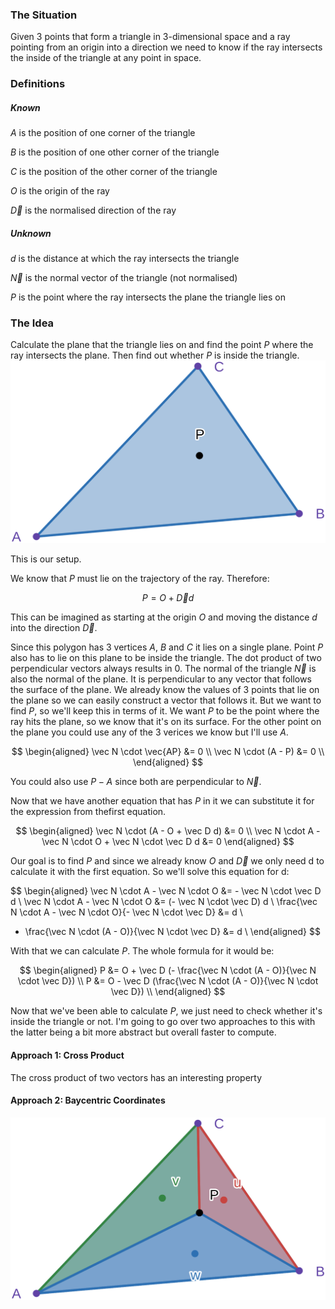 ### The Situation

Given 3 points that form a triangle in 3-dimensional space and a ray pointing from an origin into a direction we need to know if the ray intersects the inside of the triangle at any point in space.

### Definitions

##### Known

$A$ is the position of one corner of the triangle

$B$ is the position of one other corner of the triangle

$C$ is the position of the other corner of the triangle

$O$ is the origin of the ray

$\vec D$ is the normalised direction of the ray

##### Unknown

$d$ is the distance at which the ray intersects the triangle

$\vec N$ is the normal vector of the triangle (not normalised)

$P$ is the point where the ray intersects the plane the triangle lies on

### The Idea

Calculate the plane that the triangle lies on and find the point $P$ where the ray intersects the plane. Then find out whether $P$ is inside the triangle.
![](graphics/triangle.svg)

This is our setup.

We know that $P$ must lie on the trajectory of the ray. Therefore:

$$
P = O + \vec D d
$$

This can be imagined as starting at the origin $O$ and moving the distance $d$ into the direction $\vec D$.

Since this polygon has 3 vertices $A$, $B$ and $C$ it lies on a single plane.
Point $P$ also has to lie on this plane to be inside the triangle.
The dot product of two perpendicular vectors always results in 0. The normal of the triangle $\vec N$ is also the normal of the plane. It is perpendicular to any vector that follows the surface of the plane. We already know the values of 3 points that lie on the plane so we can easily construct a vector that follows it. But we want to find $P$, so we'll keep this in terms of it.
We want $P$ to be the point where the ray hits the plane, so we know that it's on its surface. For the other point on the plane you could use any of the 3 verices we know but I'll use $A$.

$$
\begin{aligned}
\vec N \cdot \vec{AP} &= 0 \\
\vec N \cdot (A - P) &= 0 \\
\end{aligned}
$$

You could also use $P - A$ since both are perpendicular to $\vec N$.

Now that we have another equation that has $P$ in it we can substitute it for the expression from thefirst equation.

$$
\begin{aligned}
\vec N \cdot (A - O + \vec D d) &= 0 \\
\vec N \cdot A - \vec N \cdot O + \vec N \cdot \vec D d &= 0
\end{aligned}
$$

Our goal is to find $P$ and since we already know $O$ and $\vec D$ we only need d to calculate it with the first equation. So we'll solve this equation for d:

$$
\begin{aligned}
\vec N \cdot A - \vec N \cdot O &= - \vec N \cdot \vec D d \\
\vec N \cdot A - \vec N \cdot O &= (- \vec N \cdot \vec D) d \\
\frac{\vec N \cdot A - \vec N \cdot O}{- \vec N \cdot \vec D} &=  d \\
- \frac{\vec N \cdot (A - O)}{\vec N \cdot \vec D} &=  d \\
\end{aligned}
$$

With that we can calculate $P$. The whole formula for it would be:

$$
\begin{aligned}
P &= O + \vec D (- \frac{\vec N \cdot (A - O)}{\vec N \cdot \vec D}) \\
P &= O - \vec D (\frac{\vec N \cdot (A - O)}{\vec N \cdot \vec D}) \\
\end{aligned}
$$

Now that we've been able to calculate $P$, we just need to check whether it's inside the triangle or not. I'm going to go over two approaches to this with the latter being a bit more abstract but overall faster to compute.

#### Approach 1: Cross Product

The cross product of two vectors has an interesting property

#### Approach 2: Baycentric Coordinates

![](graphics/baycentric-coordinates.svg)
